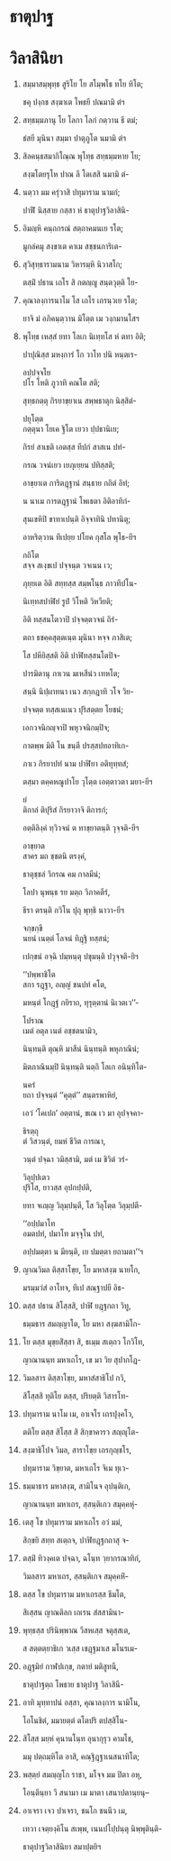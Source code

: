 <h1>ธาตุปาฐ</h1>
<h1>วิลาสินิยา</h1>
<ol>
<li>
สมฺมาสมฺพุทฺธ สูริโย โย สโมฺพโธ ทโย ทิโต;  
  
ชคุ ปงฺกช สงฺฆาเต โพธยี ปณมามิ ตํฯ  
</li>
  
<li>
สทฺธมฺมภานุ โย โลกา โลกํ กตฺวาน ธี ตมํ;  
  
ธํสยี มุนินา สมฺมา ปาตุภูโต นมามิ ตํฯ  
</li>
  
<li>
สิลคนฺธสมากิโณฺณ พุโทฺธ สทฺธมฺมหาย โย;  
  
สงฺฆโตยรุโห ปาณ ลี โตเสสิ นมามิ ตํ-  
</li>
  
<li>
นตฺวา มม ครุํวาสิ ปทุมาราม นามกํ;  
  
ปาฬิํ นิสฺสาย กสฺสา หํ ธาตุปาฐวิลาสินิ-  
</li>
  
<li>
อิมญฺหิ คนฺถกรณํ สตฺถาคมนเย รโต;  
  
มูกลํคมุ สงฺขาเต คาเม สชฺชนการิเต-  
</li>
  
<li>
สุวิสุทฺธารามนาม วิหารมฺหิ นิวาสโก;  
  
ตสฺมิํ ปธาน เถโร สิ กตญฺญู สนฺตวุตฺติ โย-  
</li>
  
<li>
คุณาลงฺการนาโม โส เถโร เถรนฺวเย รโต;  
  
ยาจิ มํ อภิคนฺตฺวาน มิโตฺต เม วงฺกมานโสฯ  
</li>
  
<li>
พุโทฺธ เหสฺสํ ยทา โลเก นิเทฺทโส หํ ตทา อิติ;  
  
ปาปุณิสฺส มหงฺการํ โก วาโท ปนิ หนฺตเร-  
</li>
  
อปฺปจฺจโย  
ปโร โหติ ภูวาทิ คณโต สติ;  
  
สุทฺธกตฺตุ กิรยาขฺยาเน สพฺพธาตุก นิสฺสิตํ-  
</li>
  
ปยุโตฺต  
กตฺตุนา โยเค ฐิโต เยวา ปฺปธานิเย;  
  
กิรยํ สาเธติ เอตสฺส ทีปกํ สาสเน ปทํ-  
</li>
  
กรณ วจนํเยว เยภุเยฺยน ปทิสฺสติ;  
  
อาขฺยาเต การิตฎฺฐานํ สนฺธาย กถิตํ อิทํ;  
  
น นาเม การตฎฺฐานํ โพเธตา อิติอาทิกํ-  
</li>
  
สุนเขหิปิ ขาทาเปนฺติ อิจฺจาทินิ ปทานิตุ;  
  
อาหริตฺวาน ทีเปยฺย ปโยค กุสโล พุโธ-ยีฯ  
</li>
  
กถิโต  
สจฺจ สเงฺขเป ปจฺจนฺต วจเนน เว;  
  
ภุยฺยเต อิติ สทฺทสฺส สมฺพโนฺธ ภาวทีปโน-  
</li>
  
นิเทฺทสปาฬิยํ รูปํ วิโหติ วิหวียติ;  
  
อิติ ทสฺสนโตวาปิ ปจฺจตฺตวจนํ ถิรํ-  
</li>
  
ตถา ธชคฺคสุตฺตเนฺต มุนินา หจฺจ ภาสิเต;  
  
โส ปหียิสฺสติ อิติ ปาฬิทสฺสนโตปิจ-  
</li>
  
ปารมิตานุ ภาเวน มเหสีนํว เทหโต;  
  
สนฺนิ นิปฺผาทนา เนว สกฺกฎาทิ วโจ วิย-  
</li>
  
ปจฺจตฺต ทสฺสเนเนว ปุริสตฺตย โยชนํ;  
  
เอกวจนิกญฺจาปิ พหุวจนิกมฺปิจ;  
  
กาตพฺพ มิติ โน ขนฺตี ปรสฺสปทอาทิเก-  
</li>
  
ภาเว กิรยาปทํ นาม ปาฬิยา อติทุทฺทสํ;  
  
ตสฺมา ตคฺคหณูปาโย วุโตฺต เอตฺตาวตา มยา-ยีฯ  
</li>
  
ยํ  
ติกาลํ ติปุริสํ กิรยาวาจิ ติการกํ;  
  
อตฺติลิงฺคํ ทฺวิวจนํ ต ทาขฺยาตนฺติ วุจฺจติ-ยีฯ  
</li>
  
อาขฺยาต  
สาคร มถ ชฺชตนิ ตรงฺคํ,  
  
ธาตุชฺชลํ วิกรณ คม กาลมีนํ;  
  
โลปา นุพนฺธ รย มตฺถ วิภาคตีรํ,  
  
ธีรา ตรนฺติ กวิโน ปุถุ พุทฺธิ นาวา-ยีฯ  
</li>
  
จกฺขกฺขี  
นยนํ เนตฺตํ โลจนํ ทิฎฺฐิ ทสฺสนํ;  
  
เปกฺขนํ อจฺฉิ ปมฺหนฺตุ ปขุมนฺติ ปวุจฺจติ-ยิฯ  
</li>
  
‘‘ปพฺพาชิโต  
สกา รฎฺฐา, อญฺญํ ชนปทํ คโต,  
  
มหนฺตํ โกฎฺฐํ กยิราถ, ทุรุตฺตานํ นิเวตเว’’-  
</li>
  
โปราณ  
เมตํ อตุล เนตํ อชฺชตนามิว,  
  
นินฺทนฺติ ตุณฺหิ มาสีนํ นินฺทนฺติ พหุภาณินํ;  
  
มิตภาณินมฺปิ นินฺทนฺติ นตฺถิ โลเก อนินฺทิโต-  
</li>
  
นครํ  
ยถา ปจฺจนฺตํ ‘‘คุตฺตํ’’ สนฺตรพาหิยํ,  
  
เอวํ ‘โคเปถ’ อตฺตานํ, ขเณ เว มา อุปจฺจคา-  
</li>
  
ธิรตฺถุ  
ตํ วิสวนฺตํ, ยมหํ ชีวิต การณา,  
  
วนฺตํ ปจฺฉา วมิสฺสามิ, มตํ เม ชิวิตํ วรํ-  
</li>
  
วิลุปฺปเตว  
ปุริโส, ยาวสฺส อุปกปฺปติ,  
  
ยทา จเญฺญ วิลุมฺปนฺตี, โส วิลุโตฺต วิลุมฺปตี-  
</li>
  
‘‘อปฺปมาโท  
อมตปทํ, ปมาโท มจฺจุโน ปทํ,  
  
อปฺปมตฺตา น มียนฺติ, เย ปมตฺตา ยถามตา’’ฯ  
</li>
  
<li>
ญาณวิมล ติสฺสาโขฺย, โย มหาสงฺฆ นายโก,  
  
มรมฺมวํสํ อาโทจ, ทีเป สณฺฐาปยี อิธ-  
</li>
  
<li>
ตสฺส ปธาน สิโสฺสสิ, ปาฬิ ยฎฺฐกถา วิทู,  
  
ธมฺมธาร สมญฺญาโต, โย มหา สงฺฆสามิโก-  
</li>
  
<li>
โย ตสฺส มุขฺยสิํสฺสา สิ, ธเมฺม สเตฺถว โกวิโท,  
  
ญาณานนฺท มหาเถโร, เข มา วิย สุปากโฎ-  
</li>
  
<li>
วิมลสาร ติสฺสาโขฺย, มหาสํสาธิโป กวิ,  
  
สิโสฺสสิ ทุติโย ตสฺส, ปริยตฺติ วิสารโท-  
</li>
  
<li>
ปทุมาราม นาโม เม, อาเจโร เถรปุงฺคโว,  
  
ตติโย ตสฺส สิโสฺส สิ สิกฺขาคารว สญฺญุโต-  
</li>
  
<li>
สงฺฆาธิโปจ วิมล, สาราโขฺย เถรกุญฺชโร,  
  
ปทุมาราม วิขฺยาต, มหาเถโร จิเม ทุเว-  
</li>
  
<li>
ธมฺมาธาร มหาสงฺฆ, สามิโนจ อุปนฺติเก,  
  
ญาณานนฺท มหาเถร, สฺสนฺติเกว สมุคฺคหุํ-  
</li>
  
<li>
เตสุ โข ปทุมาราม มหาเถโร อวํ มมํ,  
  
สิกฺขยิ สทฺท สเตฺถจ, ปาฬิยฎฺฐกถาสุ จ-  
</li>
  
<li>
ตสฺมิํ ทิวงฺคเต ปจฺฉา, ฉโนฺท วฺยากรณาทิกํ,  
  
วิมลสาร มหาเถร, สฺสนฺติเกจ สมุคฺคหิํ-  
</li>
  
<li>
ตสฺส โข ปทุมาราม มหาเถรสฺส ธีมโต,  
  
สิเสฺสน ญาณติลก เถเรน สํสสามินา-  
</li>
  
<li>
พุทฺธสฺส ปรินิพฺพาณ วีสหเสฺส จตุสฺสเต,  
  
ส สตฺตตฺยาธิเก วเสฺส เชฎฺฐมาเส มโนรเม-  
</li>
  
<li>
อฎฺฐมิยํ กาฬปเกฺข, กตายํ มติสูทนี,  
  
ธาตุปาฐตฺถ โพธาย ธาตุปาฐ วิลาสินี-  
</li>
  
<li>
อาทิ มุทฺทาปนํ อสฺสา, คุณาลงฺการ นามิโน,  
  
โอโนชิตํ, มมายตฺตํ ตโตปริ ตปสฺสิโน-  
</li>
  
<li>
สิโสฺส มยฺหํ คุนานโนฺท อุนากุรุว คามโช,  
  
มมุ ปตฺถมฺหิโต อาสิ, คณฺฐิฎฺฐาเนสนาทิโต;  
  
<li>
พสฺตฺยํ สมญฺญโก ราชา, มโจฺจ มม ปิตา อหุ,  
  
โอนฺตีนฺยา วี สนามา เม มาตา เสนาปตานฺยนุ–  
</li>
  
<li>
อาเจรา เจว ปาเจรา, ชนโก ชนนีว เม,  
  
เทวา เจตฺยงฺคิโน สเพฺพ, เนนปโปฺปนฺตุ นิพฺพุตินฺติ-  
</li>
  
ธาตุปาฐวิลาสินิยา สมาปฺตยิฯ  
</li>
  
  
  
  
  